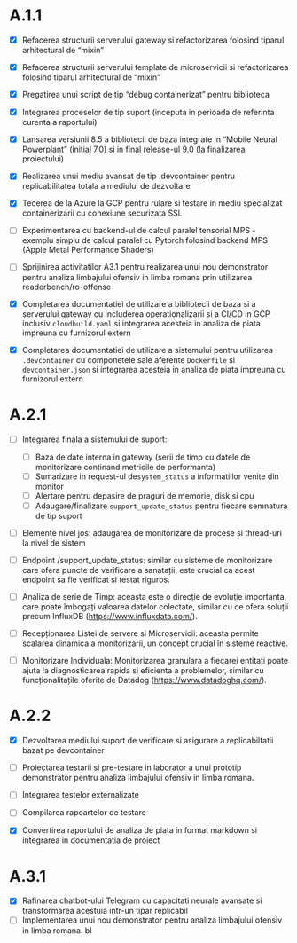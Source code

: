 # A.1.1

- [x] Refacerea structurii serverului gateway si refactorizarea folosind tiparul arhitectural de  “mixin”
- [x] Refacerea structurii serverului template de microservicii si refactorizarea folosind tiparul arhitectural de “mixin”
- [x] Pregatirea unui script de tip “debug containerizat”  pentru biblioteca
- [x] Integrarea proceselor de tip suport (inceputa in perioada de referinta curenta a raportului)
- [x] Lansarea versiunii 8.5 a bibliotecii de baza integrate in “Mobile Neural Powerplant” (initial 7.0) si in final release-ul 9.0 (la finalizarea proiectului)
- [x] Realizarea unui mediu avansat de tip .devcontainer pentru replicabilitatea totala a mediului de dezvoltare
- [x] Tecerea de la Azure la GCP pentru rulare si testare in mediu specializat containerizarii cu conexiune securizata SSL
- [ ] Experimentarea cu backend-ul de calcul paralel tensorial MPS - exemplu simplu de calcul paralel cu Pytorch folosind backend MPS (Apple Metal Performance Shaders)
- [ ] Sprijinirea activitatilor A3.1 pentru realizarea unui nou demonstrator pentru analiza limbajului ofensiv in limba romana prin utilizarea readerbench/ro-offense
- [x] Completarea documentatiei de utilizare a bibliotecii de baza si a serverului gateway cu includerea operationalizarii si a CI/CD in GCP inclusiv `cloudbuild.yaml` si integrarea acesteia in analiza de piata impreuna cu furnizorul extern
- [x] Completarea documentatiei de utilizare a sistemului pentru utilizarea `.devcontainer` cu componetele sale aferente `Dockerfile` si `devcontainer.json` si integrarea acesteia in analiza de piata impreuna cu furnizorul extern


# A.2.1

- [ ] Integrarea finala a sistemului de suport:
  - [ ] Baza de date interna in gateway (serii de timp cu datele de monitorizare continand metricile de performanta)
  - [ ] Sumarizare in request-ul de`system_status` a informatiilor venite din monitor
  - [ ] Alertare pentru depasire de praguri de memorie, disk si cpu
  - [ ] Adaugare/finalizare `support_update_status` pentru fiecare semnatura de tip suport
- [ ] Elemente nivel jos: adaugarea de monitorizare de procese si thread-uri la nivel de sistem
- [ ] Endpoint /support_update_status: similar cu sisteme de monitorizare care ofera puncte de verificare a sanatații, este crucial ca acest endpoint sa fie verificat si testat riguros.
- [ ] Analiza de serie de Timp: aceasta este o direcție de evoluție importanta, care poate îmbogați valoarea datelor colectate, similar cu ce ofera soluții precum InfluxDB (https://www.influxdata.com/).
- [ ] Recepționarea Listei de servere si Microservicii: aceasta permite scalarea dinamica a monitorizarii, un concept crucial în sisteme reactive.
- [ ] Monitorizare Individuala: Monitorizarea granulara a fiecarei entitați poate ajuta la diagnosticarea rapida si eficienta a problemelor, similar cu funcționalitațile oferite de Datadog (https://www.datadoghq.com/).


# A.2.2

- [x] Dezvoltarea mediului suport de verificare si asigurare a replicabiltatii bazat pe devcontainer
- [ ] Proiectarea testarii si pre-testare in laborator a unui prototip demonstrator pentru analiza limbajului ofensiv in limba romana.
- [ ] Integrarea testelor externalizate
- [ ] Compilarea rapoartelor de testare
- [x] Convertirea raportului de analiza de piata in format markdown si integrarea in documentatia de proiect


# A.3.1

- [x] Rafinarea chatbot-ului Telegram cu capacitati neurale avansate si transformarea acestuia intr-un tipar replicabil 
- [ ] Implementarea unui nou demonstrator pentru analiza limbajului ofensiv in limba romana. bl